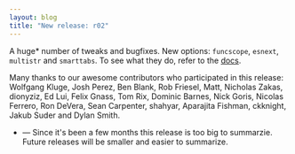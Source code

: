 ```yaml
---
layout: blog
title: "New release: r02"
---
```


A huge* number of tweaks and bugfixes. New options: `funcscope`, `esnext`,
`multistr` and `smarttabs`. To see what they do, refer to the [docs](/docs/).

Many thanks to our awesome contributors who participated in this release:
Wolfgang Kluge, Josh Perez, Ben Blank, Rob Friesel, Matt, Nicholas Zakas,
dionyziz, Ed Lui, Felix Gnass, Tom Rix, Dominic Barnes, Nick Goris, Nicolas
Ferrero, Ron DeVera, Sean Carpenter, shahyar, Aparajita Fishman, ckknight,
Jakub Suder and Dylan Smith.

* — Since it's been a few months this release is too big to summarzie.
Future releases will be smaller and easier to summarize.
